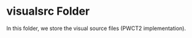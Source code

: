 visualsrc Folder
================

In this folder, we store the visual source files (PWCT2 implementation).